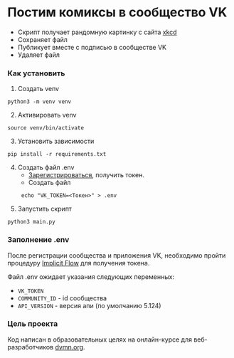 # Постим комиксы в сообщество VK

* Скрипт получает рандомную картинку с сайта [xkcd](https://xkcd.com)
* Сохраняет файл
* Публикует вместе с подписью в сообществе VK
* Удаляет файл

### Как установить

1. Создать venv
```console
python3 -m venv venv
```
2. Активировать venv
```console
source venv/bin/activate
```
3. Установить зависимости
```console
pip install -r requirements.txt
```
4. Создать файл .env  
   * [Зарегистрироваться](https://api.superjob.ru/register), получить токен.
   * Создать файл
   ```console
    echo "VK_TOKEN=<Токен>" > .env
    ```
5. Запустить скрипт
```console
python3 main.py
```

### Заполнение .env

После регистрации сообщества и приложения VK, необходимо пройти процедуру [Implicit Flow](https://dev.vk.com/api/access-token/implicit-flow-user) для получения токена.  

Файл .env ожидает указания следующих переменных:
* `VK_TOKEN`
* `COMMUNITY_ID` - id сообщества
* `API_VERSION` - версия апи (по умолчанию 5.124)


### Цель проекта

Код написан в образовательных целях на онлайн-курсе для веб-разработчиков [dvmn.org](https://dvmn.org/).